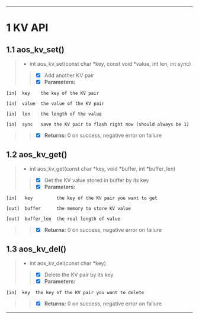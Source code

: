 ------
# 1 KV API
## 1.1 aos_kv_set()
> * int aos_kv_set(const char *key, const void *value, int len, int sync)
> > - [x] Add another KV pair
> > - [x] ************Parameters:************

    [in]  key    the key of the KV pair

    [in]  value  the value of the KV pair

    [in]  len    the length of the value

    [in]  sync   save the KV pair to flash right now (should always be 1)
> > - [x] ************Returns:************
       0 on success, negative error on failure

## 1.2 aos_kv_get()
> * int aos_kv_get(const char *key, void *buffer, int *buffer_len)
> > - [x] Get the KV value stored in buffer by its key
> > - [x] ************Parameters:************

    [in]   key         the key of the KV pair you want to get

    [out]  buffer      the memory to store KV value

    [out]  buffer_len  the real length of value
> > - [x] ************Returns:************
       0 on success, negative error on failure

## 1.3 aos_kv_del()
> * int aos_kv_del(const char *key)
> > - [x] Delete the KV pair by its key
> > - [x] ************Parameters:************

    [in]  key  the key of the KV pair you want to delete
> > - [x] ************Returns:************
       0 on success, negative error on failure
------